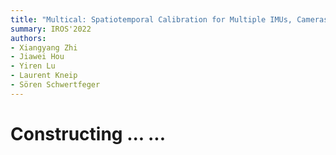 ```yaml
---
title: "Multical: Spatiotemporal Calibration for Multiple IMUs, Cameras and LiDARs"
summary: IROS'2022
authors: 
- Xiangyang Zhi
- Jiawei Hou
- Yiren Lu 
- Laurent Kneip
- Sören Schwertfeger
---
```


# Constructing ... ...